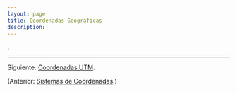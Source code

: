 ```yaml
---
layout: page
title: Coordenadas Geográficas
description:
---
```


.

---

Siguiente: [Coordenadas UTM](utm.html).

(Anterior: [Sistemas de Coordenadas](coordenadas.html).)